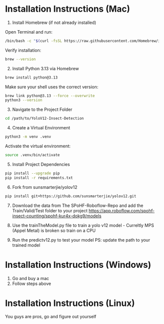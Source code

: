 # Installation Instructions (Mac)

1. Install Homebrew (if not already installed)

Open Terminal and run:

```bash
/bin/bash -c "$(curl -fsSL https://raw.githubusercontent.com/Homebrew/install/HEAD/install.sh)"
```
Verify installation:

```bash
brew --version
```

2. Install Python 3.13 via Homebrew

```bash
brew install python@3.13
```
Make sure your shell uses the correct version:

```bash
brew link python@3.13 --force --overwrite
python3 --version
```

3. Navigate to the Project Folder

```bash
cd /path/to/YoloV12-Insect-Detection
```

4. Create a Virtual Environment

```bash
python3 -m venv .venv
```

Activate the virtual environment:
```bash
source .venv/bin/activate
```
5. Install Project Dependencies

```bash
pip install --upgrade pip
pip install -r requirements.txt
```
6.  Fork from sunsmarterjie/yolov12

```bash
pip install git+https://github.com/sunsmarterjie/yolov12.git
```
7. Download the data from The SPoHF-Roboflow-Repo and add the Train/Valid/Test folder to your project
https://app.roboflow.com/spohf-insect-counting/spohf-kur4x-dokg9/models

8. Use the trainTheModel.py file to train a yolo v12 model - Curreltly MPS (Appel Metal) is broken so train on a CPU

9. Run the predictv12.py to test your model PS: update the path to your trained model

# Installation Instructions (Windows)

1. Go and buy a mac
2. Follow steps above


# Installation Instructions (Linux)
You guys are pros, go and figure out yourself
